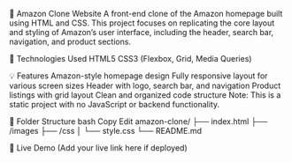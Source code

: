 🛒 Amazon Clone Website
A front-end clone of the Amazon homepage built using HTML and CSS. This project focuses on replicating the core layout and styling of Amazon’s user interface, including the header, search bar, navigation, and product sections.

🔧 Technologies Used
HTML5
CSS3 (Flexbox, Grid, Media Queries)

💡 Features
Amazon-style homepage design
Fully responsive layout for various screen sizes
Header with logo, search bar, and navigation
Product listings with grid layout
Clean and organized code structure
Note: This is a static project with no JavaScript or backend functionality.

📁 Folder Structure
bash
Copy
Edit
amazon-clone/
├── index.html
├── /images
├── /css
│   └── style.css
└── README.md

🚀 Live Demo
(Add your live link here if deployed)
